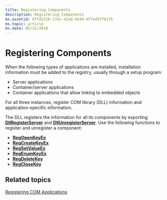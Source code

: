 ```yaml
---
title: Registering Components
description: Registering Components
ms.assetid: d7fd231b-17ec-42ad-9144-df7ed5ffb17b
ms.topic: article
ms.date: 05/31/2018
---
```


# Registering Components

When the following types of applications are installed, installation information must be added to the registry, usually through a setup program:

-   Server applications
-   Container/server applications
-   Container applications that allow linking to embedded objects

For all three instances, register COM library (DLL) information and application-specific information.

The DLL registers the information for all its components by exporting [**DllRegisterServer**](https://msdn.microsoft.com/en-us/library/ms682162(v=VS.85).aspx) and [**DllUnregisterServer**](https://msdn.microsoft.com/en-us/library/ms691457(v=VS.85).aspx). Use the following functions to register and unregister a component:

-   [**RegOpenKeyEx**](https://docs.microsoft.com/windows/desktop/api/winreg/nf-winreg-regopenkeyexa)
-   [**RegCreateKeyEx**](https://docs.microsoft.com/windows/desktop/api/winreg/nf-winreg-regcreatekeyexa)
-   [**RegSetValueEx**](https://docs.microsoft.com/windows/desktop/api/winreg/nf-winreg-regsetvalueexa)
-   [**RegEnumKeyEx**](https://docs.microsoft.com/windows/desktop/api/winreg/nf-winreg-regenumkeyexa)
-   [**RegDeleteKey**](https://docs.microsoft.com/windows/desktop/api/winreg/nf-winreg-regdeletekeya)
-   [**RegCloseKey**](https://docs.microsoft.com/windows/desktop/api/winreg/nf-winreg-regclosekey)

## Related topics

<dl> <dt>

[Registering COM Applications](registering-com-applications.md)
</dt> </dl>

 

 




